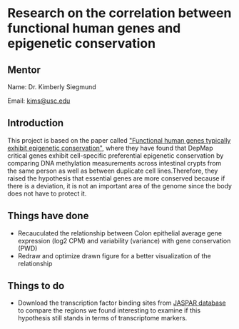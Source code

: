 
# Research on the correlation between functional human genes and epigenetic conservation

## Mentor

Name: Dr. Kimberly Siegmund

Email: kims@usc.edu
 
## Introduction

This project is based on the paper called ["Functional human genes typically exhibit epigenetic conservation"](https://www.ncbi.nlm.nih.gov/pmc/articles/PMC8439480/), where they have found that DepMap critical genes exhibit cell-specific preferential epigenetic conservation by comparing DNA methylation measurements across intestinal crypts from the same person as well as between duplicate cell lines.Therefore, they raised the hypothesis that essential genes are more conserved because if there is a deviation, it is not an important area of the genome since the body does not have to protect it.

## Things have done

- Recauculated the relationship between Colon epithelial average gene expression (log2 CPM) and variability (variance) with gene conservation (PWD)
- Redraw and optimize drawn figure for a better visualization of the relationship

## Things to do

- Download the transcription factor binding sites from [JASPAR database](https://jaspar.genereg.net/) to compare the regions we found interesting to examine if this hypothesis still stands in terms of transcriptome markers.